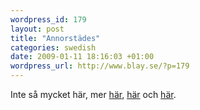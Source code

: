 ```yaml
--- 
wordpress_id: 179 
layout: post
title: "Annorstädes" 
categories: swedish 
date: 2009-01-11 18:16:03 +01:00 
wordpress_url: http://www.blay.se/?p=179 
---
```


Inte så mycket här, mer [här](http://www.bevarainternet.se), [här](http://www.piratbyran.org/s23k) och [här](http://hackerspaces.org/wiki/Forskningsavdelningen). 
